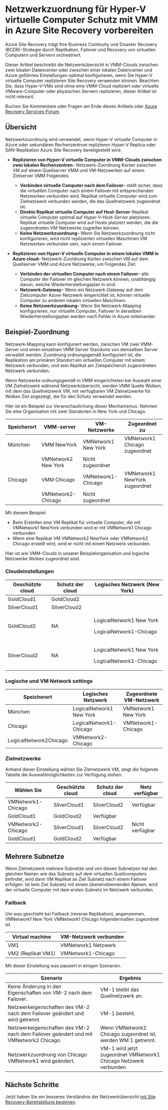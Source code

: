 <properties
    pageTitle="Vorbereiten der Netzwerkübersicht für Hyper-V virtuelle Computer Schutz mit VMM in Azure Site Recovery | Microsoft Azure"
    description="Netzwerkzuordnung für Hyper-V-VM Replikation aus einem lokalen Rechenzentrum in Azure oder an einem sekundären Standort einrichten."
    services="site-recovery"
    documentationCenter=""
    authors="rayne-wiselman"
    manager="jwhit"
    editor=""/>

<tags
    ms.service="site-recovery"
    ms.devlang="na"
    ms.topic="article"
    ms.tgt_pltfrm="na"
    ms.workload="storage-backup-recovery"
    ms.date="10/05/2016"
    ms.author="raynew"/>


# <a name="prepare-network-mapping-for-hyper-v-virtual-machine-protection-with-vmm-in-azure-site-recovery"></a>Netzwerkzuordnung für Hyper-V virtuelle Computer Schutz mit VMM in Azure Site Recovery vorbereiten

Azure Site Recovery trägt Ihre Business Continuity und Disaster Recovery (BCDR)-Strategie durch Replikation, Failover und Recovery von virtuellen Computern und Servern orchestriert.

Dieser Artikel beschreibt die Netzwerkübersicht in VMM-Clouds zwischen zwei lokalen Datencenter oder zwischen einer lokalen Datencenter und Azure geführtes Einstellungen optimal konfigurieren, wenn Sie Hyper-V virtuelle Computer replizieren Site Recovery verwenden können. Beachten Sie, dass Hyper-V-VMs sind ohne eine VMM-Cloud repliziert oder virtuelle VMware-Computer oder physischen Servern replizieren, dieser Artikel ist nicht relevant.

Buchen Sie Kommentare oder Fragen am Ende dieses Artikels oder [Azure Recovery Services-Forum](https://social.msdn.microsoft.com/forums/azure/home?forum=hypervrecovmgr).


## <a name="overview"></a>Übersicht

Netzwerkzuordnung wird verwendet, wenn Hyper-V virtuelle Computer in Azure oder sekundären Rechenzentrum replizieren Hyper-V Replica oder SAN-Replikation Azure Site Recovery bereitgestellt wird.

- **Replizieren von Hyper-V virtuelle Computer in VMM-Clouds zwischen zwei lokalen Rechenzentren**– Netzwerk-Zuordnung Karten zwischen VM auf einem Quellserver VMM und VM-Netzwerken auf einem Zielserver VMM Folgendes:

    - **Verbinden virtuelle Computer nach dem Failover**– stellt sicher, dass die virtuellen Computer nach einem Failover mit entsprechenden Netzwerken verbunden wird. Replikat virtuelle Computer wird zum Zielnetzwerk verbunden werden, die das Quellnetzwerk zugeordnet ist.
    - **Direkte Replikat virtuelle Computer auf Host-Server**-Replikat virtuelle Computer optimal auf Hyper-V-Host-Server platzieren. Replikat virtuelle Computer wird auf Hosts platziert werden, die die zugeordneten VM-Netzwerke zugreifen können.
    - **Keine Netzwerkzuordnung**– Wenn Sie Netzwerkzuordnung nicht konfigurieren, wird nicht replizierten virtuellen Maschinen VM Netzwerken verbunden sein, nach einem Failover.

- **Replizieren von Hyper-V virtuelle Computer in einem lokalen VMM in Azure cloud**– Netzwerk-Zuordnung Karten zwischen VM auf dem Quellserver VMM und Azure Netzwerke, um Folgendes Ziel:
    - **Verbinden der virtuellen Computer nach einem Failover**– alle Computer der Failover im gleichen Netzwerk können, unabhängig davon, welche Wiederherstellungsplan in sind.
    - **Netzwerk-Gateway**– Wenn ein Netzwerk-Gateway auf dem Zielcomputer Azure-Netzwerk eingerichtet ist, können virtuelle Computer zu anderen lokalen virtuellen Maschinen.
    - **Keine Netzwerkzuordnung**– Wenn Sie Netzwerk-Mapping konfigurieren, nur virtuelle Computer, Failover in derselben Wiederherstellungsplan werden nach Fehler in Azure miteinander.


## <a name="network-mapping-example"></a>Beispiel-Zuordnung

Netzwerk-Mapping kann konfiguriert werden, zwischen VM zwei VMM-Server und einen einzelnen VMM Server Standorte von demselben Server verwaltet werden. Zuordnung ordnungsgemäß konfiguriert ist, die Replikation am primären Standort ein virtuellen Computer mit einem Netzwerk verbunden, und sein Replikat am Zielspeicherort zugeordneten Netzwerk verbunden.

Wenn Netzwerke ordnungsgemäß in VMM eingerichteten bei Auswahl einer VM Zielnetzwerk während Netzwerkübersicht, werden VMM Quelle Wolken, mit dem das Quellnetzwerk VM, mit verfügbaren VM Zielnetzwerke für Wolken Ziel angezeigt, die für den Schutz verwendet werden.

Hier ist ein Beispiel zur Veranschaulichung dieser Mechanismus. Nehmen Sie eine Organisation mit zwei Standorten in New York und Chicago.

**Speicherort** | **VMM-server** | **VM-Netzwerke** | **Zugeordnet zu**
---|---|---|---
München | VMM NewYork| VMNetwork1 New York | VMNetwork1 Chicago zugeordnet
 |  | VMNetwork2 New York | Nicht zugeordnet
Chicago | VMM Chicago| VMNetwork1-Chicago | VMNetwork1 NewYork zugeordnet
 | | VMNetwork2-Chicago | Nicht zugeordnet

Mit diesem Beispiel:

- Beim Erstellen eine VM Replikat für virtuelle Computer, die mit VMNetwork1 NewYork verbunden wird er mit VMNetwork1 Chicago verbunden.
- Wenn eine Replikat VM VMNetwork2 NewYork oder VMNetwork2 Chicago erstellt wird, wird er nicht mit einem Netzwerk verbunden.

Hier ist wie VMM-Clouds in unserer Beispielorganisation und logische Netzwerke Wolken zugeordnet sind.

### <a name="cloud-protection-settings"></a>Cloudeinstellungen

**Geschützte cloud** | **Schutz der cloud** | **Logisches Netzwerk (New York)**  
---|---|---
GoldCloud1 | GoldCloud2 |
SilverCloud1| SilverCloud2 |
GoldCloud2 | <p>NA</p><p></p> | <p>LogicalNetwork1 New York</p><p>LogicalNetwork1-Chicago</p>
SilverCloud2 | <p>NA</p><p></p> | <p>LogicalNetwork1 New York</p><p>LogicalNetwork1-Chicago</p>

### <a name="logical-and-vm-network-settings"></a>Logische und VM Network settings

**Speicherort** | **Logisches Netzwerk** | **Zugeordnete VM-Netzwerk**
---|---|---
München | LogicalNetwork1 New York | VMNetwork1 New York
Chicago | LogicalNetwork1-Chicago | VMNetwork1-Chicago
 | LogicalNetwork2Chicago | VMNetwork2-Chicago

### <a name="target-networks"></a>Zielnetzwerke

Anhand dieser Einstellung wählen Sie Zielnetzwerk VM, zeigt die folgende Tabelle die Auswahlmöglichkeiten zur Verfügung stehen.

**Wählen Sie** | **Geschützte cloud** | **Schutz der cloud** | **Netz verfügbar**
---|---|---|---
VMNetwork1-Chicago | SilverCloud1 | SilverCloud2 | Verfügbar
 | GoldCloud1 | GoldCloud2 | Verfügbar
VMNetwork2-Chicago | SilverCloud1 | SilverCloud2 | Nicht verfügbar
 | GoldCloud1 | GoldCloud2 | Verfügbar



## <a name="multiple-subnets"></a>Mehrere Subnetze

Wenn Zielnetzwerk mehrere Subnetze und von diesen Subnetzen hat den gleichen Namen wie das Subnetz auf dem virtuellen Quellcomputers befindet, wird dann VM Replikat an Ziel Subnetz nach einem Failover erfolgen. Ist kein Ziel Subnetz mit einem übereinstimmenden Namen, wird der virtuelle Computer mit dem ersten Subnetz im Netzwerk verbunden.


### <a name="failback"></a>Failback

Um was geschieht bei Failback (reverse Replikation), angenommen, VMNetwork1 New York VMNetwork1 Chicago folgendermaßen zugeordnet ist.


**Virtual machine** | **VM-Netzwerk verbunden**
---|---
VM1 | VMNetwork1 Netzwerk
VM2 (Replikat VM1) | VMNetwork1-Chicago

Mit dieser Einstellung was passiert in einigen Szenarien.

**Szenario** | **Ergebnis**
---|---
Keine Änderung in den Eigenschaften von VM-2 nach dem Failover. | VM-1 bleibt das Quellnetzwerk an.
Netzwerkeigenschaften des VM-2 nach dem Failover geändert und wird getrennt. | VM-1 besteht.
Netzwerkeigenschaften des VM-2 nach dem Failover geändert und mit VMNetwork2 Chicago. | Wenn VMNetwork2 Chicago zugeordnet ist, werden WM 1 getrennt.
Netzwerkzuordnung von Chicago VMNetwork1 wird geändert. | VM-1 wird jetzt zugeordnet VMNetwork1 Chicago Netzwerk verbunden.


## <a name="next-steps"></a>Nächste Schritte

Jetzt haben Sie ein besseres Verständnis der Netzwerkübersicht [mit Site Recovery-Bereitstellung beginnen](site-recovery-best-practices.md).
